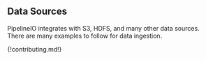 ## Data Sources

PipelineIO integrates with S3, HDFS, and many other data sources.  
There are many examples to follow for data ingestion. 

{!contributing.md!}
